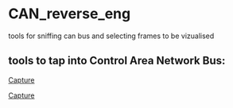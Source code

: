 # CAN_reverse_eng

tools for sniffing can bus and selecting frames to be vizualised

## tools to tap into Control Area Network Bus:

[Capture](https://github.com/UcefMountacer/CAN_reverse_eng/blob/main/src/20210530_233501.jpg)

[Capture](https://github.com/UcefMountacer/CAN_reverse_eng/blob/main/src/20210530_233344.jpg)
